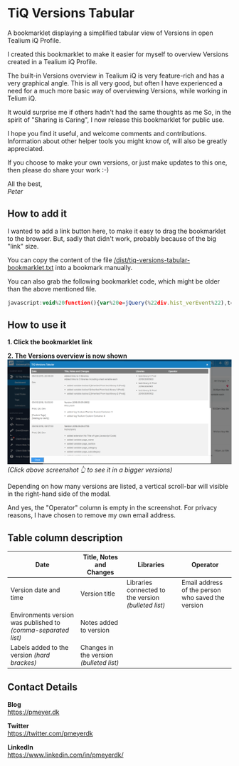 # TiQ Versions Tabular
A bookmarklet displaying a simplified tabular view of Versions in open Tealium iQ Profile.

I created this bookmarklet to make it easier for myself to overview Versions created in a Tealium iQ Profile.

The built-in Versions overview in Tealium iQ is very feature-rich and has a very graphical angle.
This is all very good, but often I have experienced a need for a much more basic way of overviewing Versions, while working in Telium iQ.

It would surprise me if others hadn't had the same thoughts as me
So, in the spirit of "Sharing is Caring", I now release this bookmarklet for public use.

I hope you find it useful, and welcome comments and contributions.  
Information about other helper tools you might know of, will also be greatly appreciated.

If you choose to make your own versions, or just make updates to this one, then please do share your work :-)

All the best,  
*Peter*

## How to add it

I wanted to add a link button here, to make it easy to drag the bookmarklet to the browser.
But, sadly that didn't work, probably because of the big "link" size.

You can copy the content of the file [/dist/tiq-versions-tabular-bookmarklet.txt](https://github.com/pmeyerdk/tiq-versions-tabular/blob/master/dist/tiq-versions-tabular-bookmarklet.txt?raw=true) into a bookmark manually.

You can also grab the following bookmarklet code, which might be older than the above mentioned file.

```javascript
javascript:void%20function(){var%20e=jQuery(%22div.hist_verEvent%22),t=jQuery(%22div.hist_versionTitleBox%22);if(t.length%3E0%26%26e.length%3E0%26%260===jQuery(%22div%23injectedFlatVersionModal%22).length){var%20i=[];jQuery(t).each(function(){var%20e=jQuery(this).attr(%22id%22),t=e.replace(%22hist_verTitle_%22,%22%22),r=jQuery(this).find(%22div.hist_versionTitleLabel%22).text();i.push({id:e,idDateStamp:t,title:r})});for(var%20r=[],d=0;d%3Ci.length;d++){var%20l=jQuery(%22div.hist_eventVer_%22+i[d].idDateStamp)[0],a=jQuery(%22%3Cul%20class='changesMade'%20/%3E%22);jQuery(l).find(%22div.histEventAudit%20div.row%22).each(function(){jQuery(a).append(%22%3Cli%3E%22+jQuery(this).text().trim()+%22%3C/li%3E%22)});var%20n=jQuery(%22%3Cul%20class='assignedLabels'%20/%3E%22);jQuery(l).find(%22div.histEventLabels%20%3E%20div.labels%20%3E%20div.label%22).each(function(){jQuery(n).append(%22%3Cli%3E[%22+jQuery(this).attr(%22title%22).trim()+%22]%3C/li%3E%22)});var%20o=jQuery(%22%3Cul%20class='linkedProfiles'%20/%3E%22);jQuery(l).find(%22div.histEventLinkedProfiles%20div.linkedProfilesList%20div.listProfile%22).each(function(){jQuery(o).append(%22%3Cli%3E%22+jQuery(this).text().trim()+%22%3C/li%3E%22)}),r.push({title:i[d].title.trim(),idDateStamp:i[d].idDateStamp.trim(),date:jQuery(l).find(%22div.histEventDate%22)[0].textContent.trim(),status:jQuery(l).find(%22div.histEventStatus%22)[0].textContent.replace(%22Published%20to:%20%22,%22%22).trim(),operator:jQuery(l).find(%22div.histEventOperator%22)[0].textContent.replace(%22By:%20%22,%22%22).trim(),labels:n[0].outerHTML,notes:jQuery(l).find(%22div.histEventNotes%22)[0].textContent.trim(),linkedProfiles:o[0].outerHTML,changesMade:a[0].outerHTML})}var%20s=jQuery(%22%3Ctable%20/%3E%22);jQuery(s).append(%22%3Ctr%3E%3Cth%20style='width:%20200px;'%3EDate%3C/th%3E%3Cth%20style='width:%20440px;'%3ETitle,%20Notes%20and%20Changes%3C/th%3E%3Cth%20style='width:%20200px;'%3ELibraries%3C/th%3E%3Cth%20style='width:%20250px;'%3EOperator%3C/th%3E%3C/tr%3E%22);for(var%20d=0;d%3Cr.length;d++){var%20u=new%20Date(r[d].date);jQuery(s).append(%22%3Ctr%3E%3Ctd%3E%22+u.toLocaleString(%22en-GB%22)+%22%3Cbr/%3E%3Cbr/%3E%22+r[d].status+%22%3Cbr/%3E%3Cbr/%3E%22+r[d].labels+%22%3Cbr/%3E%3C/td%3E%3Ctd%3E%3Cstrong%3E%22+r[d].title+%22%3C/strong%3E%3Cbr/%3E%22+r[d].notes+%22%3Cbr/%3E%3Cbr/%3E%22+r[d].changesMade+%22%3Cbr/%3E%3C/td%3E%3Ctd%3E%22+r[d].linkedProfiles+%22%3C/td%3E%3Ctd%3E%22+r[d].operator+%22%3C/td%3E%3C/tr%3E%22)}var%20h=jQuery(%22%3Cstyle%20id='injectedFlatVersionCss'%3Ediv%23injectedFlatVersionModal%20table,%20div%23injectedFlatVersionModal%20th,%20div%23injectedFlatVersionModal%20td%20{border:%200;border-collapse:%20collapse;}div%23injectedFlatVersionModal%20th,%20div%23injectedFlatVersionModal%20td%20{padding:%205px;padding-right:%2020px;text-align:%20left;vertical-align:%20top;border-bottom:%201px%20solid%20%23ddd;}div%23injectedFlatVersionModal%20tr:nth-child(even)%20{background-color:%20%23f2f2f2;}div%23injectedFlatVersionModal%20tr:hover%20{background-color:%20%23c0c0c0;}div%23injectedFlatVersionModal%20th%20{background-color:%20%23777;color:%20%23fff;}ul.assignedLabels%20{list-style-type:%20none;padding-left:%200;}ul.changesMade%20li,%20ul.linkedProfiles%20li%20{padding-bottom:%205px;}%3C/style%3E%22);jQuery(%22body%22).append(h),jQuery(%22%3Cdiv%20id='injectedFlatVersionModal'%20title='TiQ%20Versions%20Tabular'%3E%22+s[0].outerHTML+%22%3C/div%3E%22).dialog({height:%22auto%22,width:%2280%25%22,resizable:!1,modal:!0,buttons:[{text:%22Close%22,width:%2280px%22,height:%2230px%22,click:function(){jQuery(this).dialog(%22close%22)}}],close:function(e,t){jQuery(%22style%23injectedFlatVersionCss%22).remove(),jQuery(%22div%23injectedFlatVersionModal%22).remove()}})}}();
```

## How to use it

**1. Click the bookmarklet link**

**2. The Versions overview is now shown**
![TiQ Versions Tabular - Opened](https://github.com/pmeyerdk/tiq-versions-tabular/blob/master/docs/tiq-versions-tabular-modal.png?raw=true)
*(Click above screenshot :point_up_2: to see it in a bigger versions)*

Depending on how many versions are listed, a vertical scroll-bar will visible in the right-hand side of the modal.

And yes, the "Operator" column is empty in the screenshot.
For privacy reasons, I have chosen to remove my own email address.

## Table column description

Date | Title, Notes and Changes	| Libraries	| Operator
------------- | ------------- | ------------- | -------------
Version date and time	| Version title	| Libraries connected to the version *(bulleted list)*	| Email address of the person who saved the version
Environments version was published to *(comma-separated list)*	| Notes added to version ||
Labels added to the version *(hard brackes)*| Changes in the version *(bulleted list)* ||

## Contact Details

**Blog**  
https://pmeyer.dk

**Twitter**  
https://twitter.com/pmeyerdk

**LinkedIn**  
https://www.linkedin.com/in/pmeyerdk/
